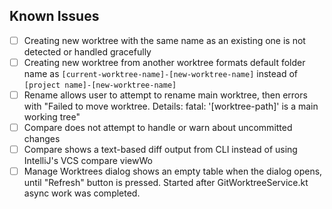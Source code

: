 ## Known Issues
- [ ] Creating new worktree with the same name as an existing one is not detected or handled gracefully
- [ ] Creating new worktree from another worktree formats default folder name as `[current-worktree-name]-[new-worktree-name]` instead of `[project name]-[new-worktree-name]`
- [ ] Rename allows user to attempt to rename main worktree, then errors with "Failed to move worktree. Details: fatal: '[worktree-path]' is a main working tree"
- [ ] Compare does not attempt to handle or warn about uncommitted changes
- [ ] Compare shows a text-based diff output from CLI instead of using IntelliJ's VCS compare viewWo
- [ ] Manage Worktrees dialog shows an empty table when the dialog opens, until "Refresh" button is pressed. Started after GitWorktreeService.kt async work was completed.
